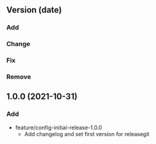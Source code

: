 ## Version (date)

### Add
### Change
### Fix
### Remove

## 1.0.0 (2021-10-31)

### Add
- feature/config-initial-release-1.0.0
  - Add changelog and set first version for releasegit 
